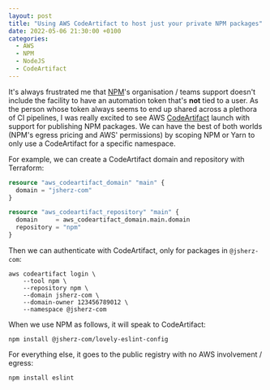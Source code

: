 ```yaml
---
layout: post
title: "Using AWS CodeArtifact to host just your private NPM packages"
date: 2022-05-06 21:30:00 +0100
categories:
  - AWS
  - NPM
  - NodeJS
  - CodeArtifact
---
```


It's always frustrated me that [NPM]'s organisation / teams support doesn't
include the facility to have an automation token that's **not** tied to a user.
As the person whose token always seems to end up shared across a plethora of CI
pipelines, I was really excited to see AWS [CodeArtifact] launch with support
for publishing NPM packages. We can have the best of both worlds (NPM's egress
pricing and AWS' permissions) by scoping NPM or Yarn to only use a CodeArtifact
for a specific namespace.

For example, we can create a CodeArtifact domain and repository with Terraform:

```terraform
resource "aws_codeartifact_domain" "main" {
  domain = "jsherz-com"
}

resource "aws_codeartifact_repository" "main" {
  domain     = aws_codeartifact_domain.main.domain
  repository = "npm"
}
```

Then we can authenticate with CodeArtifact, only for packages in `@jsherz-com`:

```
aws codeartifact login \
    --tool npm \
    --repository npm \
    --domain jsherz-com \
    --domain-owner 123456789012 \
    --namespace @jsherz-com
```

When we use NPM as follows, it will speak to CodeArtifact:

```
npm install @jsherz-com/lovely-eslint-config
```

For everything else, it goes to the public registry with no AWS involvement /
egress:

```
npm install eslint
```

[NPM]: https://npmjs.com
[CodeArtifact]: https://docs.aws.amazon.com/codeartifact
